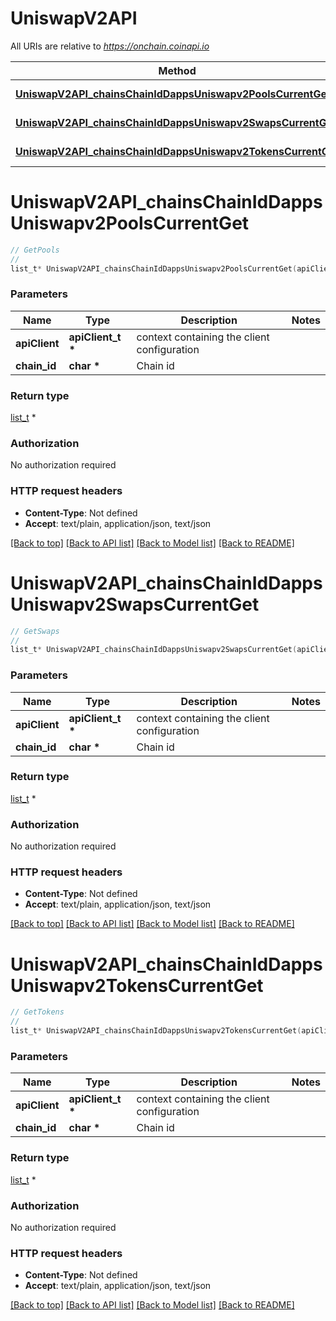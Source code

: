 # UniswapV2API

All URIs are relative to *https://onchain.coinapi.io*

Method | HTTP request | Description
------------- | ------------- | -------------
[**UniswapV2API_chainsChainIdDappsUniswapv2PoolsCurrentGet**](UniswapV2API.md#UniswapV2API_chainsChainIdDappsUniswapv2PoolsCurrentGet) | **GET** /chains/{chain_id}/dapps/uniswapv2/pools/current | GetPools
[**UniswapV2API_chainsChainIdDappsUniswapv2SwapsCurrentGet**](UniswapV2API.md#UniswapV2API_chainsChainIdDappsUniswapv2SwapsCurrentGet) | **GET** /chains/{chain_id}/dapps/uniswapv2/swaps/current | GetSwaps
[**UniswapV2API_chainsChainIdDappsUniswapv2TokensCurrentGet**](UniswapV2API.md#UniswapV2API_chainsChainIdDappsUniswapv2TokensCurrentGet) | **GET** /chains/{chain_id}/dapps/uniswapv2/tokens/current | GetTokens


# **UniswapV2API_chainsChainIdDappsUniswapv2PoolsCurrentGet**
```c
// GetPools
//
list_t* UniswapV2API_chainsChainIdDappsUniswapv2PoolsCurrentGet(apiClient_t *apiClient, char * chain_id);
```

### Parameters
Name | Type | Description  | Notes
------------- | ------------- | ------------- | -------------
**apiClient** | **apiClient_t \*** | context containing the client configuration |
**chain_id** | **char \*** | Chain id | 

### Return type

[list_t](pair_v2_dto.md) *


### Authorization

No authorization required

### HTTP request headers

 - **Content-Type**: Not defined
 - **Accept**: text/plain, application/json, text/json

[[Back to top]](#) [[Back to API list]](../README.md#documentation-for-api-endpoints) [[Back to Model list]](../README.md#documentation-for-models) [[Back to README]](../README.md)

# **UniswapV2API_chainsChainIdDappsUniswapv2SwapsCurrentGet**
```c
// GetSwaps
//
list_t* UniswapV2API_chainsChainIdDappsUniswapv2SwapsCurrentGet(apiClient_t *apiClient, char * chain_id);
```

### Parameters
Name | Type | Description  | Notes
------------- | ------------- | ------------- | -------------
**apiClient** | **apiClient_t \*** | context containing the client configuration |
**chain_id** | **char \*** | Chain id | 

### Return type

[list_t](swap_v2_dto.md) *


### Authorization

No authorization required

### HTTP request headers

 - **Content-Type**: Not defined
 - **Accept**: text/plain, application/json, text/json

[[Back to top]](#) [[Back to API list]](../README.md#documentation-for-api-endpoints) [[Back to Model list]](../README.md#documentation-for-models) [[Back to README]](../README.md)

# **UniswapV2API_chainsChainIdDappsUniswapv2TokensCurrentGet**
```c
// GetTokens
//
list_t* UniswapV2API_chainsChainIdDappsUniswapv2TokensCurrentGet(apiClient_t *apiClient, char * chain_id);
```

### Parameters
Name | Type | Description  | Notes
------------- | ------------- | ------------- | -------------
**apiClient** | **apiClient_t \*** | context containing the client configuration |
**chain_id** | **char \*** | Chain id | 

### Return type

[list_t](token_v2_dto.md) *


### Authorization

No authorization required

### HTTP request headers

 - **Content-Type**: Not defined
 - **Accept**: text/plain, application/json, text/json

[[Back to top]](#) [[Back to API list]](../README.md#documentation-for-api-endpoints) [[Back to Model list]](../README.md#documentation-for-models) [[Back to README]](../README.md)

